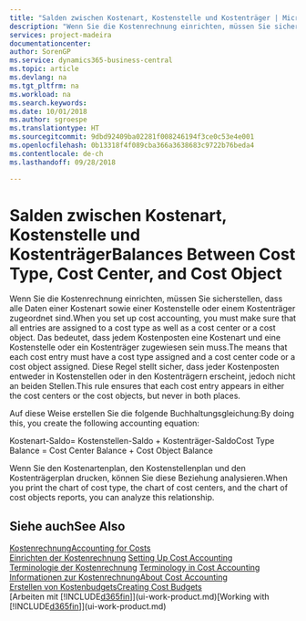 ```yaml
---
title: "Salden zwischen Kostenart, Kostenstelle und Kostenträger | Microsoft Docs"
description: "Wenn Sie die Kostenrechnung einrichten, müssen Sie sicherstellen, dass alle Daten einer Kostenart sowie einer Kostenstelle oder einem Kostenträger zugeordnet sind. Das bedeutet, dass jedem Kostenposten eine Kostenart und eine Kostenstelle oder ein Kostenträger zugewiesen sein muss. Diese Regel stellt sicher, dass jeder Kostenposten entweder in Kostenstellen oder in den Kostenträgern erscheint, jedoch nicht an beiden Stellen."
services: project-madeira
documentationcenter: 
author: SorenGP
ms.service: dynamics365-business-central
ms.topic: article
ms.devlang: na
ms.tgt_pltfrm: na
ms.workload: na
ms.search.keywords: 
ms.date: 10/01/2018
ms.author: sgroespe
ms.translationtype: HT
ms.sourcegitcommit: 9dbd92409ba02281f008246194f3ce0c53e4e001
ms.openlocfilehash: 0b13318f4f089cba366a3638683c9722b76beda4
ms.contentlocale: de-ch
ms.lasthandoff: 09/28/2018

---
```

# <a name="balances-between-cost-type-cost-center-and-cost-object"></a><span data-ttu-id="6c75a-105">Salden zwischen Kostenart, Kostenstelle und Kostenträger</span><span class="sxs-lookup"><span data-stu-id="6c75a-105">Balances Between Cost Type, Cost Center, and Cost Object</span></span>
<span data-ttu-id="6c75a-106">Wenn Sie die Kostenrechnung einrichten, müssen Sie sicherstellen, dass alle Daten einer Kostenart sowie einer Kostenstelle oder einem Kostenträger zugeordnet sind.</span><span class="sxs-lookup"><span data-stu-id="6c75a-106">When you set up cost accounting, you must make sure that all entries are assigned to a cost type as well as a cost center or a cost object.</span></span> <span data-ttu-id="6c75a-107">Das bedeutet, dass jedem Kostenposten eine Kostenart und eine Kostenstelle oder ein Kostenträger zugewiesen sein muss.</span><span class="sxs-lookup"><span data-stu-id="6c75a-107">The means that each cost entry must have a cost type assigned and a cost center code or a cost object assigned.</span></span> <span data-ttu-id="6c75a-108">Diese Regel stellt sicher, dass jeder Kostenposten entweder in Kostenstellen oder in den Kostenträgern erscheint, jedoch nicht an beiden Stellen.</span><span class="sxs-lookup"><span data-stu-id="6c75a-108">This rule ensures that each cost entry appears in either the cost centers or the cost objects, but never in both places.</span></span>  

 <span data-ttu-id="6c75a-109">Auf diese Weise erstellen Sie die folgende Buchhaltungsgleichung:</span><span class="sxs-lookup"><span data-stu-id="6c75a-109">By doing this, you create the following accounting equation:</span></span>  

 <span data-ttu-id="6c75a-110">Kostenart-Saldo= Kostenstellen-Saldo + Kostenträger-Saldo</span><span class="sxs-lookup"><span data-stu-id="6c75a-110">Cost Type Balance = Cost Center Balance + Cost Object Balance</span></span>  

 <span data-ttu-id="6c75a-111">Wenn Sie den Kostenartenplan, den Kostenstellenplan und den Kostenträgerplan drucken, können Sie diese Beziehung analysieren.</span><span class="sxs-lookup"><span data-stu-id="6c75a-111">When you print the chart of cost type, the chart of cost centers, and the chart of cost objects reports, you can analyze this relationship.</span></span>  

## <a name="see-also"></a><span data-ttu-id="6c75a-112">Siehe auch</span><span class="sxs-lookup"><span data-stu-id="6c75a-112">See Also</span></span>  
[<span data-ttu-id="6c75a-113">Kostenrechnung</span><span class="sxs-lookup"><span data-stu-id="6c75a-113">Accounting for Costs</span></span>](finance-manage-cost-accounting.md)  
 <span data-ttu-id="6c75a-114">[Einrichten der Kostenrechnung](finance-set-up-cost-accounting.md) </span><span class="sxs-lookup"><span data-stu-id="6c75a-114">[Setting Up Cost Accounting](finance-set-up-cost-accounting.md) </span></span>  
 <span data-ttu-id="6c75a-115">[Terminologie der Kostenrechnung](finance-terminology-in-cost-accounting.md) </span><span class="sxs-lookup"><span data-stu-id="6c75a-115">[Terminology in Cost Accounting](finance-terminology-in-cost-accounting.md) </span></span>  
 [<span data-ttu-id="6c75a-116">Informationen zur Kostenrechnung</span><span class="sxs-lookup"><span data-stu-id="6c75a-116">About Cost Accounting</span></span>](finance-about-cost-accounting.md)  
 [<span data-ttu-id="6c75a-117">Erstellen von Kostenbudgets</span><span class="sxs-lookup"><span data-stu-id="6c75a-117">Creating Cost Budgets</span></span>](finance-create-cost-budgets.md)  
 <span data-ttu-id="6c75a-118">[Arbeiten mit [!INCLUDE[d365fin](includes/d365fin_md.md)]](ui-work-product.md)</span><span class="sxs-lookup"><span data-stu-id="6c75a-118">[Working with [!INCLUDE[d365fin](includes/d365fin_md.md)]](ui-work-product.md)</span></span>

